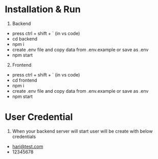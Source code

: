 # Installation & Run
1. Backend
  - press ctrl + shift + ` (in vs code)
  - cd backend
  - npm i
  - create .env file and copy data from .env.example or save as .env
  - npm start

2. Frontend
  - press ctrl + shift + ` (in vs code)
  - cd frontend
  - npm i
  - create .env file and copy data from .env.example or save as .env
  - npm start

# User Credential
1. When your backend server will start user will be create with below credentials
  - hari@test.com
  - 12345678